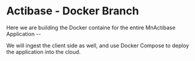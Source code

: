 # Actibase - Docker Branch

Here we are building the Docker containe for the entire MnActibase Application -- 

We will ingest the client side as well, and use Docker Compose to deploy the application into the cloud.
